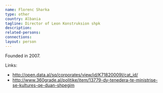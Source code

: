 ```yaml
---
name: Florenc Sharka
type: other
country: Albania
tagline: Director of Leon Konstruksion shpk
description:
related-persons:
connections:
layout: person
---
```

Founded in 2007.

Links:
* <http://open.data.al/sq/corporates/view/id/K71820009I/cat_id/>
* <http://www.360grade.al/politike/item/13779-dy-tenedera-te-ministrise-se-kultures-qe-duan-shpegim>
